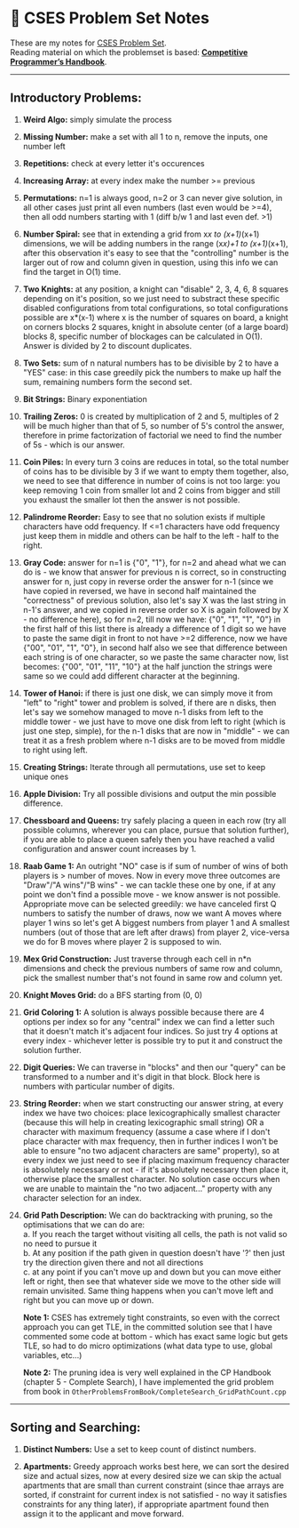 # 📘 CSES Problem Set Notes

These are my notes for [CSES Problem Set](https://cses.fi/problemset/).  
Reading material on which the problemset is based: [**Competitive Programmer’s Handbook**](https://cses.fi/book/book.pdf).

---

## Introductory Problems:

1. **Weird Algo:** simply simulate the process  

2. **Missing Number:** make a set with all 1 to n, remove the inputs, one number left  

3. **Repetitions:** check at every letter it's occurences  

4. **Increasing Array:** at every index make the number >= previous  

5. **Permutations:** n=1 is always good, n=2 or 3 can never give solution, in all other cases just print all even numbers (last even would be >=4), then all odd numbers starting with 1 (diff b/w 1 and last even def. >1)  

6. **Number Spiral:** see that in extending a grid from x*x to (x+1)*(x+1) dimensions, we will be adding numbers in the range (x*x)+1 to (x+1)*(x+1), after this observation it's easy to see that the "controlling" number is the larger out of row and column given in question, using this info we can find the target in O(1) time.  

7. **Two Knights:** at any position, a knight can "disable" 2, 3, 4, 6, 8 squares depending on it's position, so we just need to substract these specific disabled configurations from total configurations, so total configurations possible are x*(x-1) where x is the number of squares on board, a knight on corners blocks 2 squares, knight in absolute center (of a large board) blocks 8, specific number of blockages can be calculated in O(1). Answer is divided by 2 to discount duplicates.  

8. **Two Sets:** sum of n natural numbers has to be divisible by 2 to have a "YES" case: in this case greedily pick the numbers to make up half the sum, remaining numbers form the second set.  

9. **Bit Strings:** Binary exponentiation  

10. **Trailing Zeros:** 0 is created by multiplication of 2 and 5, multiples of 2 will be much higher than that of 5, so number of 5's control the answer, therefore in prime factorization of factorial we need to find the number of 5s - which is our answer.  

11. **Coin Piles:** In every turn 3 coins are reduces in total, so the total number of coins has to be divisible by 3 if we want to empty them together, also, we need to see that difference in number of coins is not too large: you keep removing 1 coin from smaller lot and 2 coins from bigger and still you exhaust the smaller lot then the answer is not possible.  

12. **Palindrome Reorder:** Easy to see that no solution exists if multiple characters have odd frequency. If <=1 characters have odd frequency just keep them in middle and others can be half to the left - half to the right.  

13. **Gray Code:** answer for n=1 is {"0", "1"}, for n=2 and ahead what we can do is - we know that answer for previous n is correct, so in constructing answer for n, just copy in reverse order the answer for n-1 (since we have copied in reversed, we have in second half maintained the "correctness" of previous solution, also let's say X was the last string in n-1's answer, and we copied in reverse order so X is again followed by X - no difference here), so for n=2, till now we have: {"0", "1", "1", "0"} in the first half of this list there is already a difference of 1 digit so we have to paste the same digit in front to not have >=2 difference, now we have {"00", "01", "1", "0"}, in second half also we see that difference between each string is of one character, so we paste the same character now, list becomes: {"00", "01", "11", "10"} at the half junction the strings were same so we could add different character at the beginning.  

14. **Tower of Hanoi:** if there is just one disk, we can simply move it from "left" to "right" tower and problem is solved, if there are n disks, then let's say we somehow managed to move n-1 disks from left to the middle tower - we just have to move one disk from left to right (which is just one step, simple), for the n-1 disks that are now in "middle" - we can treat it as a fresh problem where n-1 disks are to be moved from middle to right using left.  

15. **Creating Strings:** Iterate through all permutations, use set to keep unique ones  

16. **Apple Division:** Try all possible divisions and output the min possible difference.  

17. **Chessboard and Queens:** try safely placing a queen in each row (try all possible columns, wherever you can place, pursue that solution further), if you are able to place a queen safely then you have reached a valid configuration and answer count increases by 1.  

18. **Raab Game 1:** An outright "NO" case is if sum of number of wins of both players is > number of moves. Now in every move three outcomes are "Draw"/"A wins"/"B wins" - we can tackle these one by one, if at any point we don't find a possible move - we know answer is not possible. Appropriate move can be selected greedily: we have canceled first Q numbers to satisfy the number of draws, now we want A moves where player 1 wins so let's get A biggest numbers from player 1 and A smallest numbers (out of those that are left after draws) from player 2, vice-versa we do for B moves where player 2 is supposed to win.  

19. **Mex Grid Construction:** Just traverse through each cell in n*n dimensions and check the previous numbers of same row and column, pick the smallest number that's not found in same row and column yet.  

20. **Knight Moves Grid:** do a BFS starting from (0, 0)  

21. **Grid Coloring 1:** A solution is always possible because there are 4 options per index so for any "central" index we can find a letter such that it doesn't match it's adjacent four indices. So just try 4 options at every index - whichever letter is possible try to put it and construct the solution further.  

22. **Digit Queries:** We can traverse in "blocks" and then our "query" can be transformed to a number and it's digit in that block. Block here is numbers with particular number of digits.  

23. **String Reorder:** when we start constructing our answer string, at every index we have two choices: place lexicographically smallest character (because this will help in creating lexicographic small string) OR a character with maximum frequency (assume a case where if I don't place character with max frequency, then in further indices I won't be able to ensure "no two adjacent characters are same" property), so at every index we just need to see if placing maximum frequency character is absolutely necessary or not - if it's absolutely necessary then place it, otherwise place the smallest character. No solution case occurs when we are unable to maintain the "no two adjacent..." property with any character selection for an index.  

24. **Grid Path Description:** We can do backtracking with pruning, so the optimisations that we can do are:  
    a. If you reach the target without visiting all cells, the path is not valid so no need to pursue it  
    b. At any position if the path given in question doesn't have '?' then just try the direction given there and not all directions  
    c. at any point if you can't move up and down but you can move either left or right, then see that whatever side we move to the other side will remain unvisited. Same thing happens when you can't move left and right but you can move up or down.  

    **Note 1:** CSES has extremely tight constraints, so even with the correct approach you can get TLE, in the committed solution see that I have commented some code at bottom - which has exact same logic but gets TLE, so had to do micro optimizations (what data type to use, global variables, etc...)  

    **Note 2:** The pruning idea is very well explained in the CP Handbook (chapter 5 - Complete Search), I have implemented the grid problem from book in `OtherProblemsFromBook/CompleteSearch_GridPathCount.cpp`

---

## Sorting and Searching:

1. **Distinct Numbers:** Use a set to keep count of distinct numbers.

2. **Apartments:** Greedy approach works best here, we can sort the desired size and actual sizes, now at every desired size we can skip the actual apartments that are small than current constraint (since thae arrays are sorted, if constraint for current index is not satisfied - no way it satisfies constraints for any thing later), if appropriate apartment found then assign it to the applicant and move forward.